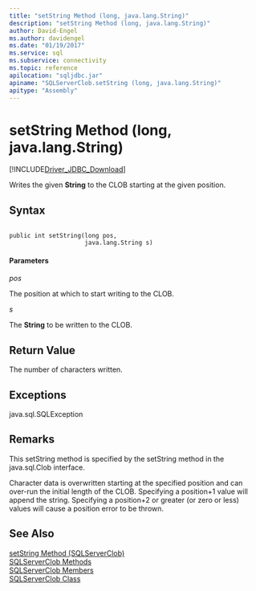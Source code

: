```yaml
---
title: "setString Method (long, java.lang.String)"
description: "setString Method (long, java.lang.String)"
author: David-Engel
ms.author: davidengel
ms.date: "01/19/2017"
ms.service: sql
ms.subservice: connectivity
ms.topic: reference
apilocation: "sqljdbc.jar"
apiname: "SQLServerClob.setString (long, java.lang.String)"
apitype: "Assembly"
---
```

# setString Method (long, java.lang.String)
[!INCLUDE[Driver_JDBC_Download](../../../includes/driver_jdbc_download.md)]

  Writes the given **String** to the CLOB starting at the given position.  
  
## Syntax  
  
```  
  
public int setString(long pos,  
                     java.lang.String s)  
```  
  
#### Parameters  
 *pos*  
  
 The position at which to start writing to the CLOB.  
  
 *s*  
  
 The **String** to be written to the CLOB.  
  
## Return Value  
 The number of characters written.  
  
## Exceptions  
 java.sql.SQLException  
  
## Remarks  
 This setString method is specified by the setString method in the java.sql.Clob interface.  
  
 Character data is overwritten starting at the specified position and can over-run the initial length of the CLOB. Specifying a position+1 value will append the string. Specifying a position+2 or greater (or zero or less) values will cause a position error to be thrown.  
  
## See Also  
 [setString Method &#40;SQLServerClob&#41;](../../../connect/jdbc/reference/setstring-method-sqlserverclob.md)   
 [SQLServerClob Methods](../../../connect/jdbc/reference/sqlserverclob-methods.md)   
 [SQLServerClob Members](../../../connect/jdbc/reference/sqlserverclob-members.md)   
 [SQLServerClob Class](../../../connect/jdbc/reference/sqlserverclob-class.md)  
  
  
